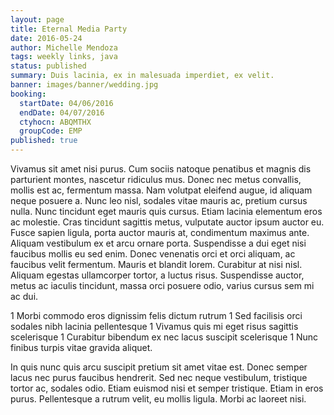 ```yaml
---
layout: page
title: Eternal Media Party
date: 2016-05-24
author: Michelle Mendoza
tags: weekly links, java
status: published
summary: Duis lacinia, ex in malesuada imperdiet, ex velit.
banner: images/banner/wedding.jpg
booking:
  startDate: 04/06/2016
  endDate: 04/07/2016
  ctyhocn: ABQMTHX
  groupCode: EMP
published: true
---
```

Vivamus sit amet nisi purus. Cum sociis natoque penatibus et magnis dis parturient montes, nascetur ridiculus mus. Donec nec metus convallis, mollis est ac, fermentum massa. Nam volutpat eleifend augue, id aliquam neque posuere a. Nunc leo nisl, sodales vitae mauris ac, pretium cursus nulla. Nunc tincidunt eget mauris quis cursus. Etiam lacinia elementum eros ac molestie. Cras tincidunt sagittis metus, vulputate auctor ipsum auctor eu. Fusce sapien ligula, porta auctor mauris at, condimentum maximus ante. Aliquam vestibulum ex et arcu ornare porta. Suspendisse a dui eget nisi faucibus mollis eu sed enim. Donec venenatis orci et orci aliquam, ac faucibus velit fermentum. Mauris et blandit lorem. Curabitur at nisi nisl. Aliquam egestas ullamcorper tortor, a luctus risus. Suspendisse auctor, metus ac iaculis tincidunt, massa orci posuere odio, varius cursus sem mi ac dui.

1 Morbi commodo eros dignissim felis dictum rutrum
1 Sed facilisis orci sodales nibh lacinia pellentesque
1 Vivamus quis mi eget risus sagittis scelerisque
1 Curabitur bibendum ex nec lacus suscipit scelerisque
1 Nunc finibus turpis vitae gravida aliquet.

In quis nunc quis arcu suscipit pretium sit amet vitae est. Donec semper lacus nec purus faucibus hendrerit. Sed nec neque vestibulum, tristique tortor ac, sodales odio. Etiam euismod nisi et semper tristique. Etiam in eros purus. Pellentesque a rutrum velit, eu mollis ligula. Morbi ac laoreet nisi.
